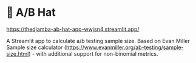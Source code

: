 # 🎩 A/B Hat
https://thedjamba-ab-hat-app-wwjsn4.streamlit.app/

A Streamlit app to calculate a/b testing sample size. Based on Evan Miller Sample size calculator (https://www.evanmiller.org/ab-testing/sample-size.html) - with additional support for non-binomial metrics.
